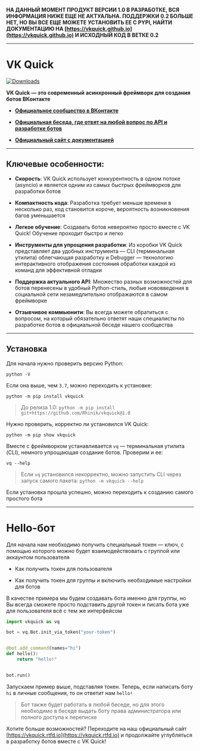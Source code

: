__НА ДАННЫЙ МОМЕНТ ПРОДУКТ ВЕРСИИ 1.0 В РАЗРАБОТКЕ, ВСЯ ИНФОРМАЦИЯ НИЖЕ ЕЩЕ НЕ АКТУАЛЬНА. ПОДДЕРЖКИ 0.2 БОЛЬШЕ НЕТ, НО ВЫ ВСЕ ЕЩЕ МОЖЕТЕ УСТАНОВИТЬ ЕЕ С PYPI, НАЙТИ ДОКУМЕНТАЦИЮ НА [https://vkquick.github.io](https://vkquick.github.io) И ИСХОДНЫЙ КОД В ВЕТКЕ 0.2__
***
# VK Quick
[![Downloads](https://static.pepy.tech/personalized-badge/vkquick?period=total&units=international_system&left_color=black&right_color=orange&left_text=Downloads)](https://pepy.tech/project/vkquick)

__VK Quick — это современный асинхронный фреймворк для создания ботов ВКонтакте__

* [__Официальное сообщество в ВКонтакте__](https://vl.com/vkquick)

* [__Официальная беседа, где отвят на любой вопрос по API и разработке ботов__](https://vk.me/join/AJQ1dzLqwBeU7O0H_oJZYNjD)

* [__Официальный сайт с документацией__](https://vkquick.rtfd.io)

***

## Ключевые особенности:

* __Скорость__: VK Quick использует конкурентность в одном потоке (asyncio) и является одним из самых быстрых фреймворков для разработки ботов

* __Компактность кода__: Разработка требует меньше времени в несколько раз, код становится короче, вероятность возникновения багов уменьшается

* __Легкое обучение__: Создавать ботов невероятно просто вместе с VK Quick! Обучение проходит быстро и легко

* __Инструменты для упрощения разработки__: Из коробки VK Quick представляет два удобных инструмента — CLI (терминальная утилита) облегчающая разработку и Debugger — технологию интерактивного отображения состояния обработки каждой из команд для эффективной отладки

* __Поддержка актуального API__: Множество разных возможностей для ботов перенесены в удобный Python-стиль, любые нововведения в социальной сети незамедлительно отображаются в самом фреймворке

* __Отзывчивое коммьюнити__: Вы всегда можете обратиться с вопросом, на который обязательно ответят наши специалисты по разработке ботов в официальной беседе нашего сообщества

***

## Установка
Для начала нужно проверить версию Python:
```shell script
python -V
```
Если она выше, чем `3.7`, можно переходить к установке:

```shell script
python -m pip install vkquick
```

> До релиза 1.0: `python -m pip install git+https://github.com/Rhinik/vkquick@1.0`

Нужно проверить, корректно ли установился VK Quick:
```shell script
python -m pip show vkquick
```

Вместе с фреймворком устанавливается `vq` — терминальная утилита (CLI), немного упрощающая создание ботов. Проверим и ее:

```shell script
vq --help
```

> Если `vq` установился некорректно, можно запустить CLI через запуск самого пакета: `python -m vkquick --help`

Если установка прошла успешно, можно переходить к созданию самого простого бота

***

# Hello-бот
Для начала нам необходимо получить специальный токен — ключ, с помощью которого можно будет взаимодействовать с группой или аккаунтом пользователя

* Как получить токен для пользователя

* Как получить токен для группы и включить необходимые настройки для ботов

В качестве примера мы будем создавать бота именно для группы, но Вы всегда сможете просто подставить другой токен и писать бота уже для пользователя всё с тем же интерфейсом

```python
import vkquick as vq

bot = vq.Bot.init_via_token("your-token")


@bot.add_command(names="hi")
def hello():
    return "hello!"


bot.run()
```

Запускаем пример выше, подставляя токен. Теперь, если написать боту `hi` в личные сообщения, то он ответит нам `hello!`

> Бот также будет работать в любой беседе, но для этого необходимо в беседе выдать боту права администратора или полного доступа к переписке

Хотите больше возможностей? Переходите на наш официальный сайт [https://vkquick.rtfd.io](https://vkquick.rtfd.io) и продолжайте углубляться в разработку ботов вместе с VK Quick!
